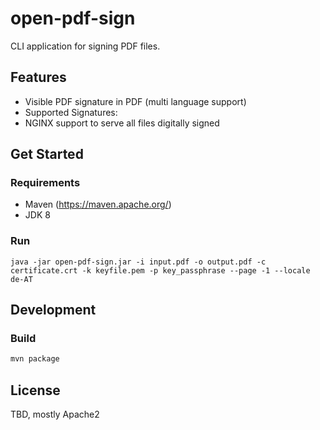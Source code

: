 # open-pdf-sign

CLI application for signing PDF files.
## Features
* Visible PDF signature in PDF (multi language support)
* Supported Signatures:
* NGINX support to serve all files digitally signed

## Get Started

### Requirements
* Maven (https://maven.apache.org/)
* JDK 8

### Run
```
java -jar open-pdf-sign.jar -i input.pdf -o output.pdf -c certificate.crt -k keyfile.pem -p key_passphrase --page -1 --locale de-AT
```

## Development
### Build

```bash
mvn package
```

## License

TBD, mostly Apache2

